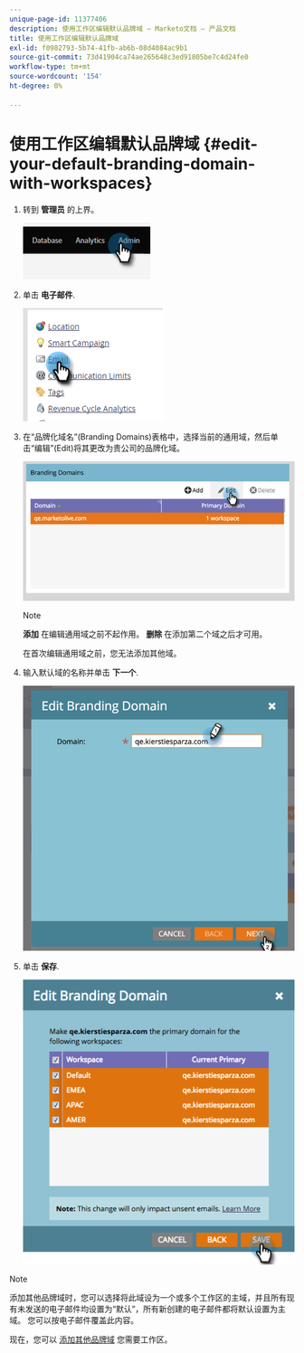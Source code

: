 ```yaml
---
unique-page-id: 11377406
description: 使用工作区编辑默认品牌域 — Marketo文档 — 产品文档
title: 使用工作区编辑默认品牌域
exl-id: f0982793-5b74-41fb-ab6b-08d4084ac9b1
source-git-commit: 73d41904ca74ae265648c3ed91805be7c4d24fe0
workflow-type: tm+mt
source-wordcount: '154'
ht-degree: 0%

---
```


# 使用工作区编辑默认品牌域 {#edit-your-default-branding-domain-with-workspaces}

1. 转到 **管理员** 的上界。

   ![](assets/edit-your-default-branding-domain-with-workspaces-1.png)

1. 单击 **电子邮件**.

   ![](assets/edit-your-default-branding-domain-with-workspaces-2.png)

1. 在“品牌化域名”(Branding Domains)表格中，选择当前的通用域，然后单击“编辑”(Edit)将其更改为贵公司的品牌化域。

   ![](assets/edit-your-default-branding-domain-with-workspaces-3.png)

   >[!NOTE]
   >
   >**添加** 在编辑通用域之前不起作用。 **删除** 在添加第二个域之后才可用。
   >
   >在首次编辑通用域之前，您无法添加其他域。

1. 输入默认域的名称并单击 **下一个**.

   ![](assets/edit-your-default-branding-domain-with-workspaces-4.png)

1. 单击 **保存**.

   ![](assets/edit-your-default-branding-domain-with-workspaces-5.png)

>[!NOTE]
>
>添加其他品牌域时，您可以选择将此域设为一个或多个工作区的主域，并且所有现有未发送的电子邮件均设置为“默认”，所有新创建的电子邮件都将默认设置为主域。 您可以按电子邮件覆盖此内容。

现在，您可以 [添加其他品牌域](/help/marketo/product-docs/administration/email-setup/add-multiple-branding-domains/add-an-additional-branding-domain-with-workspaces.md) 您需要工作区。
